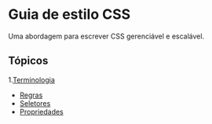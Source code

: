# Guia de estilo CSS

Uma abordagem para escrever CSS gerenciável e escalável.

## Tópicos

1.[Terminologia](#terminologia)

- [Regras](#regras)
- [Seletores](#seletores)
- [Propriedades](#propriedades)
